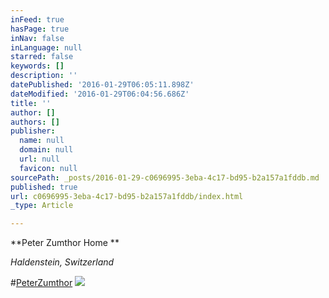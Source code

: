 ```yaml
---
inFeed: true
hasPage: true
inNav: false
inLanguage: null
starred: false
keywords: []
description: ''
datePublished: '2016-01-29T06:05:11.898Z'
dateModified: '2016-01-29T06:04:56.686Z'
title: ''
author: []
authors: []
publisher:
  name: null
  domain: null
  url: null
  favicon: null
sourcePath: _posts/2016-01-29-c0696995-3eba-4c17-bd95-b2a157a1fddb.md
published: true
url: c0696995-3eba-4c17-bd95-b2a157a1fddb/index.html
_type: Article

---
```

**Peter Zumthor Home **

_Haldenstein, Switzerland_

\#[PeterZumthor][0]
![](https://the-grid-user-content.s3-us-west-2.amazonaws.com/1130e93a-1721-4eaf-8bd6-2ea6c7b5566f.jpg)

[0]: http://zumthor.tumblr.com/